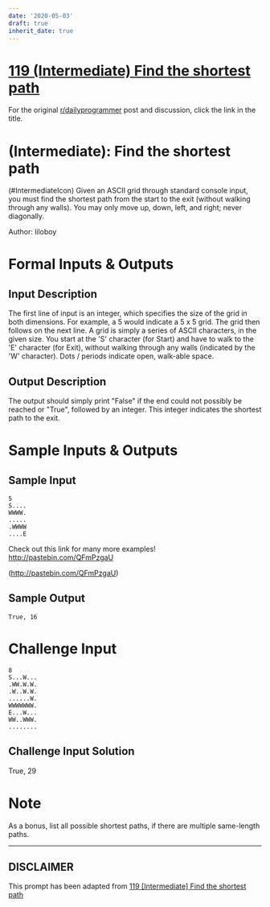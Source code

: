 ```yaml
---
date: '2020-05-03'
draft: true
inherit_date: true
---
```


# [119 (Intermediate) Find the shortest path](https://www.reddit.com/r/dailyprogrammer/comments/17jvoh/013013_challenge_119_intermediate_find_the/)

For the original [r/dailyprogrammer](https://www.reddit.com/r/dailyprogrammer/) post and discussion, click the link in the title.

#  (Intermediate): Find the shortest path
(#IntermediateIcon)
Given an ASCII grid through standard console input, you must find the shortest path from the start to the exit (without walking through any walls). You may only move up, down, left, and right; never diagonally.

Author: liloboy

# Formal Inputs & Outputs
## Input Description
The first line of input is an integer, which specifies the size of the grid in both dimensions. For example, a 5 would indicate a 5 x 5 grid. The grid then follows on the next line. A grid is simply a series of ASCII characters, in the given size. You start at the 'S' character (for Start) and have to walk to the 'E' character (for Exit), without walking through any walls (indicated by the 'W' character). Dots / periods indicate open, walk-able space.

## Output Description
The output should simply print "False" if the end could not possibly be reached or "True", followed by an integer. This integer indicates the shortest path to the exit.

# Sample Inputs & Outputs
## Sample Input

```
5
S....
WWWW.
.....
.WWWW
....E
```
Check out this link for many more examples! http://pastebin.com/QFmPzgaU

(http://pastebin.com/QFmPzgaU)
## Sample Output

```
True, 16
```
# Challenge Input

```
8
S...W...
.WW.W.W.
.W..W.W.
......W.
WWWWWWW.
E...W...
WW..WWW.
........
```
## Challenge Input Solution
True, 29

# Note
As a bonus, list all possible shortest paths, if there are multiple same-length paths.


----
## **DISCLAIMER**
This prompt has been adapted from [119 [Intermediate] Find the shortest path](https://www.reddit.com/r/dailyprogrammer/comments/17jvoh/013013_challenge_119_intermediate_find_the/
)
